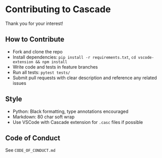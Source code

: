 # Contributing to Cascade

Thank you for your interest!

## How to Contribute

- Fork and clone the repo
- Install dependencies: `pip install -r requirements.txt`, `cd vscode-extension && npm install`
- Write code and tests in feature branches
- Run all tests: `pytest tests/`
- Submit pull requests with clear description and reference any related issues

## Style

- Python: Black formatting, type annotations encouraged
- Markdown: 80 char soft wrap
- Use VSCode with Cascade extension for `.casc` files if possible

## Code of Conduct

See `CODE_OF_CONDUCT.md`